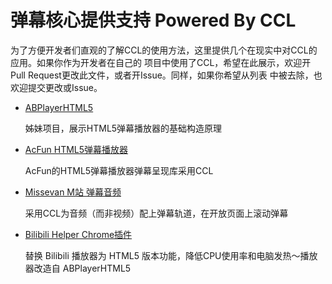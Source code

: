 # 弹幕核心提供支持 Powered By CCL

为了方便开发者们直观的了解CCL的使用方法，这里提供几个在现实中对CCL的应用。如果你作为开发者在自己的
项目中使用了CCL，希望在此展示，欢迎开Pull Request更改此文件，或者开Issue。同样，如果你希望从列表
中被去除，也欢迎提交更改或Issue。

- [ABPlayerHTML5](https://github.com/jabbany/ABPlayerHTML5) 

    姊妹项目，展示HTML5弹幕播放器的基础构造原理
    
- [AcFun HTML5弹幕播放器](http://www.acfun.tv)
    
    AcFun的HTML5弹幕播放器弹幕呈现库采用CCL
    
- [Missevan M站 弹幕音频](http://www.missevan.cn)
    
    采用CCL为音频（而非视频）配上弹幕轨道，在开放页面上滚动弹幕
    
- [Bilibili Helper Chrome插件](https://chrome.google.com/webstore/detail/kpbnombpnpcffllnianjibmpadjolanh)
    
    替换 Bilibili 播放器为 HTML5 版本功能，降低CPU使用率和电脑发热～播放器改造自 ABPlayerHTML5
